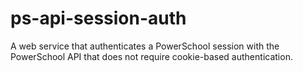 # ps-api-session-auth
A web service that authenticates a PowerSchool session with the PowerSchool API that does not require cookie-based authentication.
